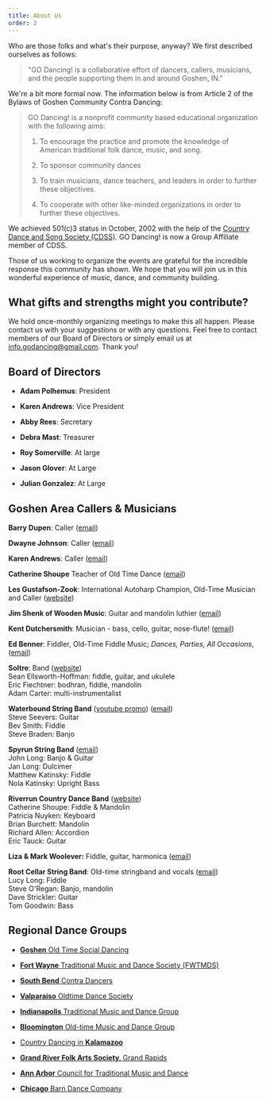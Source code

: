 ```yaml
---
title: About Us
order: 2
---
```


Who are those folks and what's their purpose, anyway? We first described ourselves as follows:

> "GO Dancing! is a collaborative effort of dancers, callers, musicians, and the people supporting them in and around Goshen, IN."

We're a bit more formal now. The information below is from Article 2 of the Bylaws of Goshen Community Contra Dancing:

> GO Dancing! is a nonprofit community based educational organization with the following aims:
>
> 1. To encourage the practice and promote the knowledge of American traditional folk dance, music, and song.
>
> 2. To sponsor community dances
>
> 3. To train musicians, dance teachers, and leaders in order to further these objectives.
>
> 4. To cooperate with other like-minded organizations in order to further these objectives.

We achieved 501(c)3 status in October, 2002 with the help of the [Country Dance and Song Society (CDSS)](http://www.cdss.org/). GO Dancing! is now a Group Affiliate member of CDSS.

Those of us working to organize the events are grateful for the incredible response this community has shown. We hope that you will join us in this wonderful experience of music, dance, and community building.

## What gifts and strengths might you contribute?

We hold once-monthly organizing meetings to make this all happen. Please contact us with your suggestions or with any questions. Feel free to contact members of our Board of Directors or simply email us at [info.godancing@gmail.com](mailto:info.godancing@gmail.com). Thank you!

## Board of Directors

* **Adam Polhemus**: President

* **Karen Andrews**:  Vice President 

* **Abby Rees**:  Secretary

* **Debra Mast**: Treasurer

* **Roy Somerville**: At large 

* **Jason Glover**: At Large

* **Julian Gonzalez**: At Large

## Goshen Area Callers & Musicians

**Barry Dupen**: Caller ([email](mailto:barry.dupen@gmail.com))

**Dwayne Johnson**: Caller ([email](mailto:dwayne.johnson09@gmail.com))

**Karen Andrews**: Caller ([email](mailto:kacog49@verizon.net))

**Catherine Shoupe** Teacher of Old Time Dance ([email](cshoupe@saintmarys.edu))

**Les Gustafson-Zook**: International Autoharp Champion, Old-Time Musician and Caller ([website](http://gustafsonzook.com/))

**Jim Shenk of Wooden Music**: Guitar and mandolin luthier ([email](mailto:jim.woodenmusic@gmail.com))

**Kent Dutchersmith**: Musician - bass, cello, guitar, nose-flute! ([email](mailto:dutchersmith@verizon.net))

**Ed Benner**: Fiddler, Old-Time Fiddle Music; *Dances, Parties, All Occasions*, ([email](mailto:ebennr@earthlink.net))

**Soltre**: Band ([website](https://soltreband.com/home))<br>
Sean Ellsworth-Hoffman: fiddle, guitar, and ukulele<br>
Eric Fiechtner: bodhran, fiddle, mandolin<br>
Adam Carter: multi-instrumentalist<br>

**Waterbound String Band** ([youtube promo](https://www.youtube.com/watch?v=WkP4TG6TQV0)) ([email](seeverss@hotmail.com))<br>
Steve Seevers: Guitar<br>
Bev Smith: Fiddle<br>
Steve Braden: Banjo<br>

**Spyrun String Band** ([email](mkatinsky@gmail.com))<br>
John Long: Banjo & Guitar<br>
Jan Long: Dulcimer<br>
Matthew Katinsky: Fiddle<br>
Nola Katinsky: Upright Bass<br>

**Riverrun Country Dance Band** ([website](https://www.riverruncountrydanceband.com/))<br>
Catherine Shoupe: Fiddle & Mandolin<br>
Patricia Nuyken: Keyboard<br>
Brian Burchett: Mandolin<br>
Richard Allen: Accordion<br>
Eric Tauck: Guitar<br>

**Liza & Mark Woolever:** Fiddle, guitar, harmonica ([email](catwithafiddle@hotmail.com))

**Root Cellar String Band**: Old-time stringband and vocals ([email](mailto:LucyL@bgsu.edu)) <br>
Lucy Long: Fiddle <br>
Steve O'Regan: Banjo, mandolin<br>
Dave Strickler: Guitar<br>
Tom Goodwin: Bass

## Regional Dance Groups

* **[Goshen](https://www.facebook.com/groups/1693748424455890/?ref=share&mibextid=NSMWBT)**[ Old Time Social Dancing](https://www.facebook.com/groups/1693748424455890/?ref=share&mibextid=NSMWBT)

* **[Fort Wayne](http://www.contrafortwayne.org)**[ Traditional Music and Dance Society (FWTMDS)](http://www.contrafortwayne.org)

* **[South Bend](http://www.sbcontras.org/)**[ Contra Dancers](http://www.sbcontras.org/)

* **[Valparaiso](https://www.valpo.chicagobarndance.com/)**[ Oldtime Dance Society](https://www.valpo.chicagobarndance.com/)

* **[Indianapolis](http://www.indycontra.org/)**[ Traditional Music and Dance Group](http://www.indycontra.org/)

* **[Bloomington](http://bloomingtoncontra.org/)**[ Old-time Music and Dance Group](http://bloomingtoncontra.org/)

* [Country Dancing in ](https://www.countrydancinginkalamazoo.com/)**[Kalamazoo](https://www.countrydancinginkalamazoo.com/)**

* **[Grand River Folk Arts Society, ](https://sites.google.com/view/grandriverfolkarts/home/)**[Grand Rapids](https://sites.google.com/view/grandriverfolkarts/home/)

* **[Ann Arbor](http://aactmad.org/)**[ Council for Traditional Music and Dance](http://aactmad.org/)

* **[Chicago](http://www.chicagobarndance.com/)**[ Barn Dance Company](http://www.chicagobarndance.com/)

